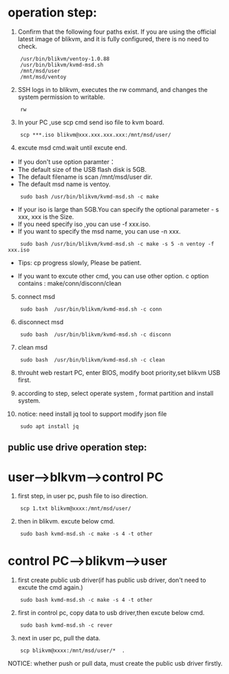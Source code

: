 # operation step:

1. Confirm that the following four paths exist. If you are using the official latest image of blikvm, and it is fully configured, there is no need to check.
```
	/usr/bin/blikvm/ventoy-1.0.88
	/usr/bin/blikvm/kvmd-msd.sh
	/mnt/msd/user    
	/mnt/msd/ventoy
```

2. SSH logs in to blikvm, executes the rw command, and changes the system permission to writable.
```
	rw
```

3. In your PC ,use scp cmd send iso file to kvm board. 
```
	scp ***.iso blikvm@xxx.xxx.xxx.xxx:/mnt/msd/user/
```	
	
4. excute msd cmd.wait until excute end. 
- If you don't use option paramter：
- The default size of the USB flash disk is 5GB.
- The default filename is scan /mnt/msd/user dir.
- The default msd name is ventoy.
```
	sudo bash /usr/bin/blikvm/kvmd-msd.sh -c make
```
- If your iso is large than 5GB.You can specify the optional parameter - s xxx, xxx is the Size.
- If you need specify iso ,you can use -f xxx.iso. 
- If you want to specify the msd name, you can use -n xxx. 
```
	sudo bash /usr/bin/blikvm/kvmd-msd.sh -c make -s 5 -n ventoy -f xxx.iso
```
- Tips: cp progress slowly, Please be patient. 

- If you want to excute other cmd, you can use other option. c option contains :  make/conn/disconn/clean
5. connect msd
```
	sudo bash  /usr/bin/blikvm/kvmd-msd.sh -c conn
```
		
6. disconnect msd
```
	sudo bash  /usr/bin/blikvm/kvmd-msd.sh -c disconn
```

7. clean msd
```
	sudo bash  /usr/bin/blikvm/kvmd-msd.sh -c clean
```
		
8. throuht web restart PC, enter BIOS, modify boot priority,set blikvm USB first.

9. according to step, select operate system , format partition and install system.

10. notice: need install jq tool to support modify json file
```
	sudo apt install jq
```


## public use drive operation step:

# user-->blkvm-->control PC
1. first step, in user pc,  push file to iso direction.
```
	scp 1.txt blikvm@xxxx:/mnt/msd/user/
```
2. then in blikvm. excute below cmd.
```
	sudo bash kvmd-msd.sh -c make -s 4 -t other 
```

# control PC-->blikvm-->user
1. first create public usb driver(if has public usb driver, don't need to excute the cmd again.)
```
	sudo bash kvmd-msd.sh -c make -s 4 -t other 
```

2. first in control pc, copy data to usb driver,then excute below cmd.
```
	sudo bash kvmd-msd.sh -c rever
```

3. next in user pc, pull the data.
```
	scp blikvm@xxxx:/mnt/msd/user/*  .
```

NOTICE:  whether push or pull data,  must create the public usb driver firstly.
